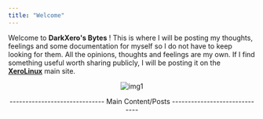```yaml
---
title: "Welcome"
---
```


Welcome to **DarkXero's Bytes** ! This is where I will be posting my thoughts, feelings and some documentation for myself so I do not have to keep looking for them. All the opinions, thoughts and feelings are my own. If I find something useful worth sharing publicly, I will be posting it on the [**XeroLinux**](https://xerolinux.xyz) main site.

<div style="text-align: center;">

![img1](https://i.imgur.com/ZAvPAkx.png)

------------------------------ Main Content/Posts ------------------------------

</div><br />
